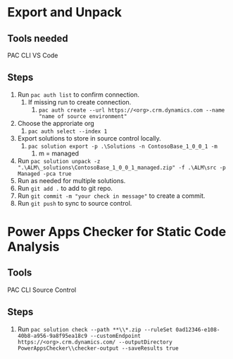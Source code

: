 # Export and Unpack
## Tools needed
PAC CLI
VS Code

## Steps
1. Run `pac auth list` to confirm connection.
   1. If missing run to create connection.
      1. `pac auth create --url https://<org>.crm.dynamics.com --name "name of source environment"`
2. Choose the approriate org
   1.  `pac auth select --index 1`
3. Export solutions to store in source control locally.
   1. `pac solution export -p .\Solutions -n ContosoBase_1_0_0_1 -m`
      1. m = managed
4. Run `pac solution unpack -z ".\ALM\_solutions\ContosoBase_1_0_0_1_managed.zip" -f .\ALM\src -p Managed -pca true`
5. Run as needed for multiple solutions.
6. Run `git add .` to add to git repo.
7. Run `git commit -m "your check in message"` to create a commit.
8. Run `git push` to sync to source control.


# Power Apps Checker for Static Code Analysis
## Tools
PAC CLI
Source Control
## Steps
1. Run `pac solution check --path **\\*.zip --ruleSet 0ad12346-e108-40b8-a956-9a8f95ea18c9 --customEndpoint https://<org>.crm.dynamics.com/ --outputDirectory PowerAppsChecker\\checker-output --saveResults true`